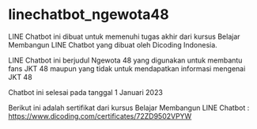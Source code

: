 # linechatbot_ngewota48

LINE Chatbot ini dibuat untuk memenuhi tugas akhir dari kursus Belajar Membangun LINE Chatbot yang dibuat oleh Dicoding Indonesia.

LINE Chatbot ini berjudul Ngewota 48 yang digunakan untuk membantu fans JKT 48 maupun yang tidak untuk mendapatkan informasi mengenai JKT 48 

Chatbot ini selesai pada tanggal 1 Januari 2023

Berikut ini adalah sertifikat dari kursus Belajar Membangun LINE Chatbot : https://www.dicoding.com/certificates/72ZD9502VPYW
